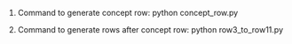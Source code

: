 1. Command to generate concept row:
    python concept_row.py 

2. Command to generate rows after concept row:
    python row3_to_row11.py
